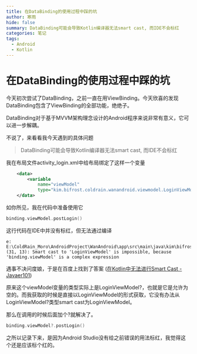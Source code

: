 ```yaml
---
title: 在DataBinding的使用过程中踩的坑
author: 寒雨
hide: false
summary: DataBinding可能会导致Kotlin编译器无法smart cast, 而IDE不会标红
categories: 笔记
tags:
  - Android
  - Kotlin
---
```


# 在DataBinding的使用过程中踩的坑

今天初次尝试了DataBinding，之前一直在用ViewBinding。今天欣喜的发现DataBinding包含了ViewBinding的全部功能，绝绝子。

DataBinding对于基于MVVM架构理念设计的Android程序来说非常有意义，它可以进一步解耦。

不说了，来看看我今天遇到的具体问题

> DataBinding可能会导致Kotlin编译器无法smart cast, 而IDE不会标红

我在布局文件activity_login.xml中给布局绑定了这样一个变量

~~~xml
    <data>
        <variable
            name="viewModel"
            type="kim.bifrost.coldrain.wanandroid.viewmodel.LoginViewModel" />
    </data>
~~~

如你所见，我在代码中准备使用它

~~~kotlin
binding.viewModel.postLogin()
~~~

这行代码在IDE中并没有标红，但无法通过编译

~~~
e: E:\ColdRain_Moro\AndroidProject\WanAndroid\app\src\main\java\kim\bifrost\coldrain\wanandroid\view\activity\LoginActivity.kt: (31, 13): Smart cast to 'LoginViewModel' is impossible, because 'binding.viewModel' is a complex expression
~~~

遇事不决问度娘，于是在百度上找到了答案 ([在Kotlin中无法进行Smart Cast - Javaer101](https://www.javaer101.com/article/52202734.html))

原来这个viewModel变量的类型实际上是LoginViewModel?，也就是它是允许为空的。而我获取的时候是直接以LoginViewModel的形式获取，它没有办法从LoginViewModel?类型smart cast为LoginViewModel。

那么在调用的时候后面加个?就解决了。

~~~kotlin
binding.viewModel?.postLogin()
~~~

之所以记录下来，是因为Android Studio没有给之前错误的用法标红，我觉得这个还是应该标个红的。

